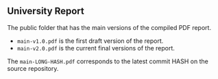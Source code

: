 ## University Report

The public folder that has the main versions of the compiled PDF report.

- `main-v1.0.pdf` is the first draft version of the report.
- `main-v2.0.pdf` is the current final versions of the report.

The `main-LONG-HASH.pdf` corresponds to the latest commit HASH on the source repository.
